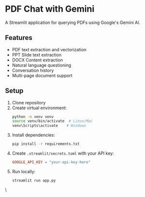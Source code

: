 # PDF Chat with Gemini

A Streamlit application for querying PDFs using Google's Gemini AI.

## Features
- PDF text extraction and vectorization
- PPT Slide text extraction
- DOCX Content extraction
- Natural language questioning
- Conversation history
- Multi-page document support

## Setup
1. Clone repository
2. Create virtual environment:
   ```bash
   python -m venv venv
   source venv/bin/activate  # Linux/Mac
   venv\Scripts\activate    # Windows
   ```
3. Install dependencies:
   ```bash
   pip install -r requirements.txt
   ```
4. Create `.streamlit/secrets.toml` with your API key:
   ```toml
   GOOGLE_API_KEY = "your-api-key-here"
   ```
5. Run locally:
   ```bash
   streamlit run app.py
   ```

\

